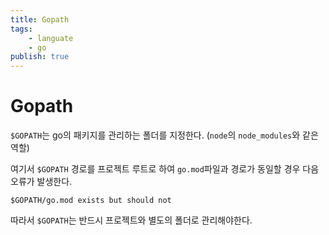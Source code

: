 ```yaml
---
title: Gopath
tags:
    - languate
    - go
publish: true
---
```


# Gopath

`$GOPATH`는 go의 패키지를 관리하는 폴더를 지정한다. (`node`의 `node_modules`와 같은 역할)

여기서 `$GOPATH` 경로를 프로젝트 루트로 하여 `go.mod`파일과 경로가 동일할 경우 다음 오류가 발생한다.

`$GOPATH/go.mod exists but should not`

따라서 `$GOPATH`는 반드시 프로젝트와 별도의 폴더로 관리해야한다.
